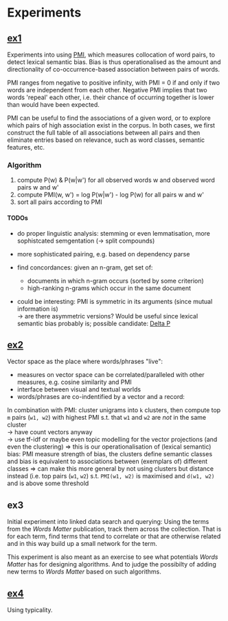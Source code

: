 # Experiments



## [ex1](ex1/)

Experiments into using [PMI](https://en.wikipedia.org/wiki/Pointwise_mutual_information), which measures collocation of word pairs, to detect lexical semantic bias. Bias is thus operationalised as the amount and directionality of co-occurrence-based association between pairs of words.

PMI ranges from negative to positive infinity, with PMI = 0 if and only if two words are independent from each other. Negative PMI implies that two words 'repeal' each other, i.e. their chance of occurring together is lower than would have been expected.  

PMI can be useful to find the associations of a given word, or to explore which pairs of high association exist in the corpus. In both cases, we first construct the full table of all associations between all pairs and then eliminate entries based on relevance, such as word classes, semantic features, etc. 


### Algorithm

 1. compute P(w) & P(w|w') for all observed words w and observed word pairs w and w'
 2. compute PMI(w, w') = log P(w|w') - log P(w) for all pairs w and w'
 3. sort all pairs according to PMI



#### TODOs

 - do proper linguistic analysis: stemming or even lemmatisation, more sophistcated semgentation (-> split compounds)
 - more sophisticated pairing, e.g. based on dependency parse

 - find concordances: given an n-gram, get set of:
   - documents in which n-gram occurs (sorted by some criterion)
   - high-ranking n-grams which occur in the same document

 - could be interesting: PMI is symmetric in its arguments (since mutual information is)  
   -> are there asymmetric versions? Would be useful since lexical semantic bias probably is; possible candidate: [Delta P](https://www.degruyter.com/document/doi/10.1515/cllt-2017-0036/html)
   


## [ex2](ex2/) 

Vector space as the place where words/phrases "live":

 - measures on vector space can be correlated/paralleled with other measures, e.g. cosine similarity and PMI
 - interface between visual and textual worlds
 - words/phrases are co-indentified by a vector and a record: 



In combination with PMI: cluster unigrams into `k` clusters, then compute top `m` pairs (`w1, w2`) with highest PMI s.t. that `w1` and `w2` are *not* in the same cluster  
-> have count vectors anyway  
-> use tf-idf or maybe even topic modelling for the vector projections (and even the clustering)
=> this is our operationalisation of (lexical semantic) bias: PMI measure strength of bias, the clusters define semantic classes and bias is equivalent to associations between (exemplars of) different classes
=> can make this more general by not using clusters but distance instead (i.e. top pairs (`w1`, `w2`) s.t. `PMI(w1, w2)` is maximised and `d(w1, w2)` and is above some threshold



## ex3

Initial experiment into linked data search and querying: Using the terms from the *Words Matter* publication, track them across the collection. That is for each term, find terms that tend to correlate or that are otherwise related and in this way build up a small network for the term.

This experiment is also meant as an exercise to see what potentials *Words Matter* has for designing algorithms. And to judge the possibilty of adding new terms to *Words Matter* based on such algorithms.


## [ex4](ex4/)

Using typicality.
